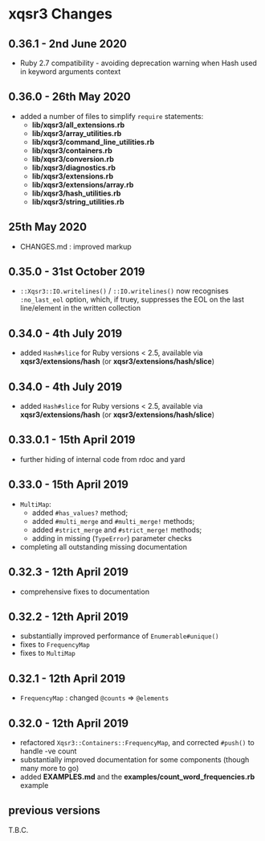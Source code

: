 # **xqsr3** Changes

## 0.36.1 - 2nd June 2020

* Ruby 2.7 compatibility - avoiding deprecation warning when Hash used in keyword arguments context

## 0.36.0 - 26th May 2020

* added a number of files to simplify `require` statements:
  - **lib/xqsr3/all_extensions.rb**
  - **lib/xqsr3/array_utilities.rb**
  - **lib/xqsr3/command_line_utilities.rb**
  - **lib/xqsr3/containers.rb**
  - **lib/xqsr3/conversion.rb**
  - **lib/xqsr3/diagnostics.rb**
  - **lib/xqsr3/extensions.rb**
  - **lib/xqsr3/extensions/array.rb**
  - **lib/xqsr3/hash_utilities.rb**
  - **lib/xqsr3/string_utilities.rb**

## 25th May 2020

* CHANGES.md : improved markup

## 0.35.0 - 31st October 2019

* `::Xqsr3::IO.writelines()` / `::IO.writelines()` now recognises `:no_last_eol` option, which, if truey, suppresses the EOL on the last line/element in the written collection

## 0.34.0 - 4th July 2019

* added `Hash#slice` for Ruby versions < 2.5, available via **xqsr3/extensions/hash** (or **xqsr3/extensions/hash/slice**)

## 0.34.0 - 4th July 2019

* added `Hash#slice` for Ruby versions < 2.5, available via **xqsr3/extensions/hash** (or **xqsr3/extensions/hash/slice**)

## 0.33.0.1 - 15th April 2019

* further hiding of internal code from rdoc and yard

## 0.33.0 - 15th April 2019

* `MultiMap`:
  - added `#has_values?` method;
  - added `#multi_merge` and `#multi_merge!` methods;
  - added `#strict_merge` and `#strict_merge!` methods;
  - adding in missing (`TypeError`) parameter checks
* completing all outstanding missing documentation

## 0.32.3 - 12th April 2019

* comprehensive fixes to documentation

## 0.32.2 - 12th April 2019

* substantially improved performance of `Enumerable#unique()`
* fixes to `FrequencyMap`
* fixes to `MultiMap`

## 0.32.1 - 12th April 2019

* `FrequencyMap` : changed `@counts` => `@elements`

## 0.32.0 - 12th April 2019

* refactored `Xqsr3::Containers::FrequencyMap`, and corrected `#push()` to handle -ve count
* substantially improved documentation for some components (though many more to go)
* added **EXAMPLES.md** and the **examples/count_word_frequencies.rb** example


## previous versions

T.B.C.


